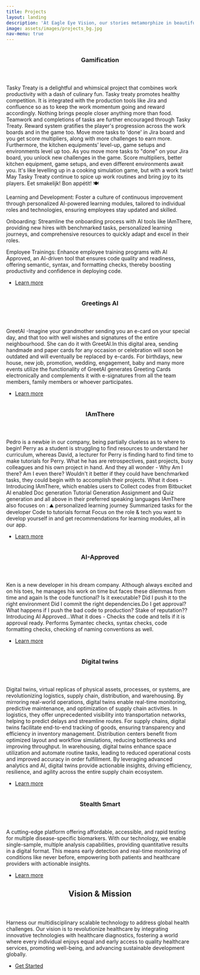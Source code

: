 ```yaml
---
title: Projects
layout: landing
description: 'At Eagle Eye Vision, our stories metamorphize in beautiful forms – <br />creative games, productive applications and innovative solutions!'
image: assets/images/projects_bg.jpg
nav-menu: true
---
```


<!-- Main -->
<div id="main">

<!-- One -->
<!-- <section id="one">
	<div class="inner">
		<header class="major">
			<h2>Sed amet aliquam</h2>
		</header>
		<p>Nullam et orci eu lorem consequat tincidunt vivamus et sagittis magna sed nunc rhoncus condimentum sem. In efficitur ligula tate urna. Maecenas massa vel lacinia pellentesque lorem ipsum dolor. Nullam et orci eu lorem consequat tincidunt. Vivamus et sagittis libero. Nullam et orci eu lorem consequat tincidunt vivamus et sagittis magna sed nunc rhoncus condimentum sem. In efficitur ligula tate urna.</p>
	</div>
</section> -->

<!-- Two -->
<section id="two" class="spotlights">
	<section>
		<a href="generic.html" class="image">
			<img src="{% link assets/images/Gamification.jpg %}" alt="" data-position="center center" />
		</a>
		<div class="content">
			<div class="inner">
				<header class="major">
					<h3>Gamification</h3>
				</header>
				<p>Tasky Treaty is a delightful and whimsical project that combines work productivity with a dash of culinary fun. Tasky treaty promotes healthy competition. It is integrated with the production tools like Jira and confluence so as to keep the  work momentum going and reward accordingly. Nothing brings people closer anything more than food. Teamwork and completions of tasks are further encouraged through Tasky Treaty. Reward system gratifies the player's progression across the work boards and in the game too. Move more tasks to 'done' in Jira board and you get score multipliers, along with more challenges to earn more. Furthermore, the kitchen equipments’ level-up, game setups and environments level up too. As you move more tasks to "done" on your Jira board, you unlock new challenges in the game. Score multipliers, better kitchen equipment, game setups, and even different environments await you. It's like levelling up in a cooking simulation game, but with a work twist! May Tasky Treaty continue to spice up work routines and bring joy to its players. Eet smakelijk! Bon appétit! 🍽</p>
				<p>Learning and Development: Foster a culture of continuous improvement through personalized AI-powered learning modules, tailored to individual roles and technologies, ensuring employees stay updated and skilled.</p>
				<p>Onboarding: Streamline the onboarding process with AI tools like IAmThere, providing new hires with benchmarked tasks, personalized learning journeys, and comprehensive resources to quickly adapt and excel in their roles.</p>
				<p>Employee Trainings: Enhance employee training programs with AI Approved, an AI-driven tool that ensures code quality and readiness, offering semantic, syntax, and formatting checks, thereby boosting productivity and confidence in deploying code.</p>
				<ul class="actions">
					<li><a href="generic.html" class="button">Learn more</a></li>
				</ul>
			</div>
		</div>
	</section>
	<section>
		<a href="generic.html" class="image">
			<img src="{% link assets/images/greetAI.jpg %}" alt="" data-position="top center" />
		</a>
		<div class="content">
			<div class="inner">
				<header class="major">
					<h3>Greetings AI</h3>
				</header>
				<p>GreetAI -Imagine your grandmother sending you an e-card on your special day, and that too with well wishes and signatures of the entire neighbourhood. She can do it with GreetAI.In this digital area, sending handmade and paper cards for any occasion or celebration will soon be outdated and will eventually be replaced by e-cards. For birthdays, new house, new job, promotion, wedding, engagement, baby and many more events utilize the functionality of GreetAI generates Greeting Cards electronically and complements it with e-signatures from all the team members, family members or whoever participates.</p>
				<ul class="actions">
					<li><a href="generic.html" class="button">Learn more</a></li>
				</ul>
			</div>
		</div>
	</section>
	<section>
		<a href="generic.html" class="image">
			<img src="{% link assets/images/IAmThere.jpg %}" alt="" data-position="25% 25%" />
		</a>
		<div class="content">
			<div class="inner">
				<header class="major">
					<h3>IAmThere </h3>
				</header>
				<p>Pedro is a newbie in our company, being partially clueless as to where to begin! Perry as a student is struggling to find resources to understand her curriculum, whereas David, a lecturer for Perry is finding hard to find time to make tutorials for Perry. What he has are retrospectives, past projects, busy colleagues and his own project in hand. And they all wonder - Why Am I there? Am I even there? Wouldn't it better if they could have benchmarked tasks, they could begin with to accomplish their projects.				
				What it does - Introducing IAmThere, which enables users to Collect codes from Bitbucket AI enabled Doc generation Tutorial Generation Assignment and Quiz generation and all above in their preferred speaking languages IAmThere also focuses on : ⛰️ personalized learning journey Summarized tasks for the developer Code to tutorials format Focus on the role & tech you want to develop yourself in and get recommendations for learning modules, all in our app.</p>
				<ul class="actions">
					<li><a href="generic.html" class="button">Learn more</a></li>
				</ul>
			</div>
		</div>
	</section>
	<section>
		<a href="generic.html" class="image">
			<img src="{% link assets/images/AIApproved.jpg %}" alt="" data-position="25% 25%" />
		</a>
		<div class="content">
			<div class="inner">
				<header class="major">
					<h3>AI-Approved </h3>
				</header>
				<p>Ken is a new developer in his dream company. Although always excited and on his toes, he manages his work on time but faces these dilemmas from time and again Is the code functional? Is it executable? Did I push it to the right environment Did I commit the right dependencies.Do I get approval? What happens if I push the bad code to production? Stake of reputation?? Introducing AI Approved…What it does - Checks the code and tells if it is approval ready. Performs Symantec checks, syntax checks, code formatting checks, checking of naming conventions as well.</p>
				<ul class="actions">
					<li><a href="generic.html" class="button">Learn more</a></li>
				</ul>
			</div>
		</div>
	</section>
	<section>
		<a href="generic.html" class="image">
			<img src="{% link assets/images/digital-twin.png %}" alt="" data-position="25% 25%" />
		</a>
		<div class="content">
			<div class="inner">
				<header class="major">
					<h3>Digital twins </h3>
				</header>
				<p>Digital twins, virtual replicas of physical assets, processes, or systems, are revolutionizing logistics, supply chain, distribution, and warehousing. By mirroring real-world operations, digital twins enable real-time monitoring, predictive maintenance, and optimization of supply chain activities. In logistics, they offer unprecedented visibility into transportation networks, helping to predict delays and streamline routes. For supply chains, digital twins facilitate end-to-end tracking of goods, ensuring transparency and efficiency in inventory management. Distribution centers benefit from optimized layout and workflow simulations, reducing bottlenecks and improving throughput. In warehousing, digital twins enhance space utilization and automate routine tasks, leading to reduced operational costs and improved accuracy in order fulfillment. By leveraging advanced analytics and AI, digital twins provide actionable insights, driving efficiency, resilience, and agility across the entire supply chain ecosystem.</p>
				<ul class="actions">
					<li><a href="generic.html" class="button">Learn more</a></li>
				</ul>
			</div>
		</div>
	</section>
	<section>
		<a href="generic.html" class="image">
			<img src="{% link assets/images/StealthSmartLogo.jpg %}" alt="" data-position="25% 25%" />
		</a>
		<div class="content">
			<div class="inner">
				<header class="major">
					<h3>Stealth Smart </h3>
				</header>
				<p>A cutting-edge platform offering affordable, accessible, and rapid testing for multiple disease-specific biomarkers. With our technology, we enable single-sample, multiple analysis capabilities, providing quantitative results in a digital format. This means early detection and real-time monitoring of conditions like never before, empowering both patients and healthcare providers with actionable insights.</p>
				<ul class="actions">
					<li><a href="generic.html" class="button">Learn more</a></li>
				</ul>
			</div>
		</div>
	</section>
</section>

<!-- Three -->
<section id="three">
	<div class="inner">
		<header class="major">
			<h2>Vision & Mission</h2>
		</header>
		<p>Harness our multidisciplinary scalable technology to address global health challenges. Our vision is to revolutionize healthcare by integrating innovative technologies with healthcare diagnostics, fostering a world where every individual enjoys equal and early access to quality healthcare services, promoting well-being, and advancing sustainable development globally.</p>
		<ul class="actions">
			<li><a href="generic.html" class="button next">Get Started</a></li>
		</ul>
	</div>
</section>

</div>
